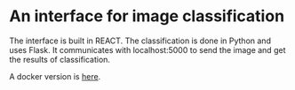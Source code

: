 # An interface for image classification

The interface is built in REACT. The classification is done in Python and uses Flask.
It communicates with localhost:5000 to send the image and get the results of classification. 

A docker version is [here](https://hub.docker.com/r/ggoffaux/image_classification1_react).
